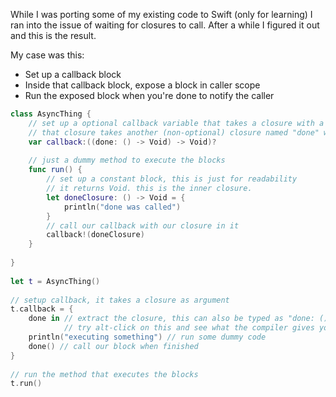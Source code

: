 While I was porting some of my existing code to Swift (only for learning) I ran into the issue of waiting for closures to call. After a while I figured it out and this is the result.

My case was this:
- Set up a callback block
- Inside that callback block, expose a block in caller scope
- Run the exposed block when you're done to notify the caller

```Swift
class AsyncThing {
    // set up a optional callback variable that takes a closure with a return of Void
    // that closure takes another (non-optional) closure named "done" which returns Void
    var callback:((done: () -> Void) -> Void)?
    
    // just a dummy method to execute the blocks
    func run() {
        // set up a constant block, this is just for readability
        // it returns Void. this is the inner closure.
        let doneClosure: () -> Void = {
            println("done was called")
        }
        // call our callback with our closure in it
        callback!(doneClosure)
    }
    
}
 
let t = AsyncThing()
 
// setup callback, it takes a closure as argument
t.callback = {
    done in // extract the closure, this can also be typed as "done: () -> Void in".
            // try alt-click on this and see what the compiler gives you!
    println("executing something") // run some dummy code
    done() // call our block when finished
}
 
// run the method that executes the blocks
t.run()
```
